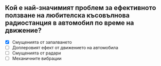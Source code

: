 ## Кой е най-значимият проблем за ефективното ползване на любителска късовълнова радиостанция в автомобил по време на движение?

<!-- Верният отговор е отбелязан с [X] -->

- [X] Смущенията от запалването
- [ ] Доплеровият ефект от движението на автомобила
- [ ] Смущенията от радари
- [ ] Механичните вибрации
